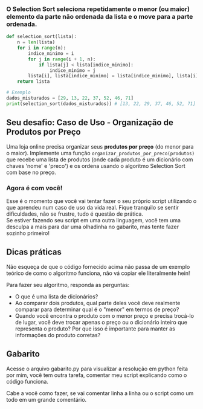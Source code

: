 ### O Selection Sort seleciona repetidamente o menor (ou maior) elemento da parte não ordenada da lista e o move para a parte ordenada.

```python
def selection_sort(lista):
    n = len(lista)
    for i in range(n):
        indice_minimo = i
        for j in range(i + 1, n):
            if lista[j] < lista[indice_minimo]:
                indice_minimo = j
        lista[i], lista[indice_minimo] = lista[indice_minimo], lista[i]
    return lista

# Exemplo
dados_misturados = [29, 13, 22, 37, 52, 46, 71]
print(selection_sort(dados_misturados)) # [13, 22, 29, 37, 46, 52, 71]
```

## Seu desafio: Caso de Uso - Organização de Produtos por Preço

Uma loja online precisa organizar seus **produtos por preço** (do menor para o maior). Implemente uma função `organizar_produtos_por_preco(produtos)` que recebe uma lista de produtos (onde cada produto é um dicionário com chaves 'nome' e 'preco') e os ordena usando o algoritmo Selection Sort com base no preço.

### Agora é com você!

Esse é o momento que você vai tentar fazer o seu próprio script utilizando o que aprendeu num caso de uso da vida real. Fique tranquilo se sentir dificuldades, não se frustre, tudo é questão de prática.   
Se estiver fazendo seu script em uma outra linguagem, você tem uma desculpa a mais para dar uma olhadinha no gabarito, mas tente fazer sozinho primeiro!

## Dicas práticas

Não esqueça de que o código fornecido acima não passa de um exemplo teórico de como o algoritmo funciona, não vá copiar ele literalmente hein! 

Para fazer seu algoritmo, responda as perguntas:
- O que é uma lista de dicionários?
- Ao comparar dois produtos, qual parte deles você deve realmente comparar para determinar qual é o "menor" em termos de preço? 
- Quando você encontra o produto com o menor preço e precisa trocá-lo de lugar, você deve trocar apenas o preço ou o dicionário inteiro que representa o produto? Por que isso é importante para manter as informações do produto corretas?


## Gabarito

Acesse o arquivo gabarito.py para visualizar a resolução em python feita por mim, você tem outra tarefa, comentar meu script explicando como o código funciona.

Cabe a você como fazer, se vai comentar linha a linha ou o script como um todo em um grande comentário.